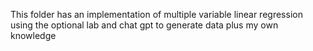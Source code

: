 This folder has an implementation of multiple variable linear regression using the optional lab and chat gpt to generate data plus my own knowledge
